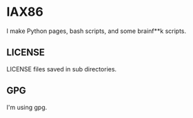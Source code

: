 # IAX86

I make Python pages, bash scripts, and some brainf\*\*k scripts.  

## LICENSE

LICENSE files saved in sub directories.  

## GPG

I'm using gpg.
